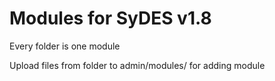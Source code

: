 Modules for SyDES  v1.8
=============

Every folder is one module

Upload files from folder to admin/modules/ for adding module
